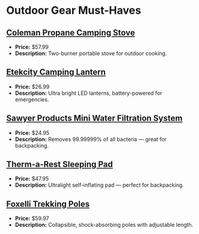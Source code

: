 # Outdoor Gear Must-Haves

## [Coleman Propane Camping Stove](https://www.amazon.com/dp/B0009PUR5E?tag=mychanneld-20)
- **Price:** $57.99
- **Description:** Two-burner portable stove for outdoor cooking.

## [Etekcity Camping Lantern](https://www.amazon.com/dp/B00XM0YGW8?tag=mychanneld-20)
- **Price:** $26.99
- **Description:** Ultra bright LED lanterns, battery-powered for emergencies.

## [Sawyer Products Mini Water Filtration System](https://www.amazon.com/dp/B00FA2RLX2?tag=mychanneld-20)
- **Price:** $24.95
- **Description:** Removes 99.99999% of all bacteria — great for backpacking.

## [Therm-a-Rest Sleeping Pad](https://www.amazon.com/dp/B01N7JTOI3?tag=mychanneld-20)
- **Price:** $47.95
- **Description:** Ultralight self-inflating pad — perfect for backpacking.

## [Foxelli Trekking Poles](https://www.amazon.com/dp/B01L2HYPNW?tag=mychanneld-20)
- **Price:** $59.97
- **Description:** Collapsible, shock-absorbing poles with adjustable length.

